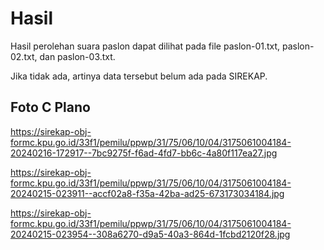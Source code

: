 # Hasil

Hasil perolehan suara paslon dapat dilihat pada file paslon-01.txt, paslon-02.txt, dan paslon-03.txt.

Jika tidak ada, artinya data tersebut belum ada pada SIREKAP.

## Foto C Plano

https://sirekap-obj-formc.kpu.go.id/33f1/pemilu/ppwp/31/75/06/10/04/3175061004184-20240216-172917--7bc9275f-f6ad-4fd7-bb6c-4a80f117ea27.jpg

https://sirekap-obj-formc.kpu.go.id/33f1/pemilu/ppwp/31/75/06/10/04/3175061004184-20240215-023911--accf02a8-f35a-42ba-ad25-673173034184.jpg

https://sirekap-obj-formc.kpu.go.id/33f1/pemilu/ppwp/31/75/06/10/04/3175061004184-20240215-023954--308a6270-d9a5-40a3-864d-1fcbd2120f28.jpg
